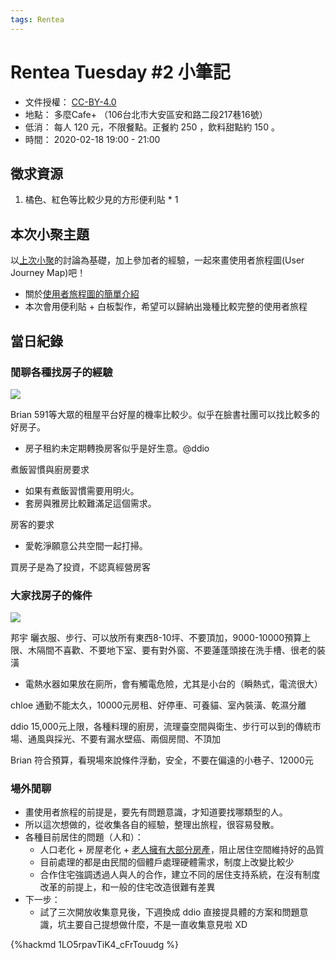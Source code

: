 ```yaml
---
tags: Rentea
---
```

# Rentea Tuesday #2 小筆記

- 文件授權： [CC-BY-4.0](https://creativecommons.org/licenses/by/4.0/deed.zh_TW)
- 地點： 多麼Cafe+ （106台北市大安區安和路二段217巷16號）
- 低消： 每人 120 元，不限餐點。正餐約 250 ，飲料甜點約 150 。
- 時間： 2020-02-18 19:00 - 21:00

## 徵求資源

1. 橘色、紅色等比較少見的方形便利貼 * 1

## 本次小聚主題

以[上次小聚](/By1_Cz-G8)的討論為基礎，加上參加者的經驗，一起來畫使用者旅程圖(User Journey Map)吧！

- 關於[使用者旅程圖的簡單介紹](https://blog.akanelee.me/2019/07/03/usc-ui-design-class-7-customer-journey-map/)
- 本次會用便利貼 + 白板製作，希望可以歸納出幾種比較完整的使用者旅程

## 當日紀錄

### 閒聊各種找房子的經驗

![](https://g0vhackmd.blob.core.windows.net/g0v-hackmd-images/upload_ea0fd7cff7ff0c15e9243d36c5022949)

Brian
591等大眾的租屋平台好屋的機率比較少。似乎在臉書社團可以找比較多的好房子。
* 房子租約未定期轉換房客似乎是好生意。@ddio

煮飯習慣與廚房要求
* 如果有煮飯習慣需要用明火。
* 套房與雅房比較難滿足這個需求。

房客的要求
* 愛乾淨願意公共空間一起打掃。

買房子是為了投資，不認真經營房客

### 大家找房子的條件

![](https://g0vhackmd.blob.core.windows.net/g0v-hackmd-images/upload_0769dd401216fd8b213b2a2f40c8f7c5)

邦宇
曬衣服、步行、可以放所有東西8-10坪、不要頂加，9000-10000預算上限、木隔間不喜歡、不要地下室、要有對外窗、不要蓮蓬頭接在洗手槽、很老的裝潢
* 電熱水器如果放在廁所，會有觸電危險，尤其是小台的（瞬熱式，電流很大）

chloe
通勤不能太久，10000元房租、好停車、可養貓、室內裝潢、乾濕分離

ddio
15,000元上限，各種料理的廚房，流理臺空間與衛生、步行可以到的傳統市場、通風與採光、不要有漏水壁癌、兩個房間、不頂加

Brian
符合預算，看現場來說條件浮動，安全，不要在偏遠的小巷子、12000元

### 場外閒聊

- 畫使用者旅程的前提是，要先有問題意識，才知道要找哪類型的人。
- 所以這次想做的，從收集各自的經驗，整理出旅程，很容易發散。
- 各種目前居住的問題（人和）：
  - 人口老化 + 房屋老化 + [老人擁有大部分房產](https://house.udn.com/house/story/5887/3444269)，阻止居住空間維持好的品質
  - 目前處理的都是由民間的個體戶處理硬體需求，制度上改變比較少
  - 合作住宅強調透過人與人的合作，建立不同的居住支持系統，在沒有制度改革的前提上，和一般的住宅改造很難有差異
- 下一步：
  - 試了三次開放收集意見後，下週換成 ddio 直接提具體的方案和問題意識，坑主要自己提想做什麼，不是一直收集意見啦 XD 

{%hackmd 1LO5rpavTiK4_cFrTouudg %}


